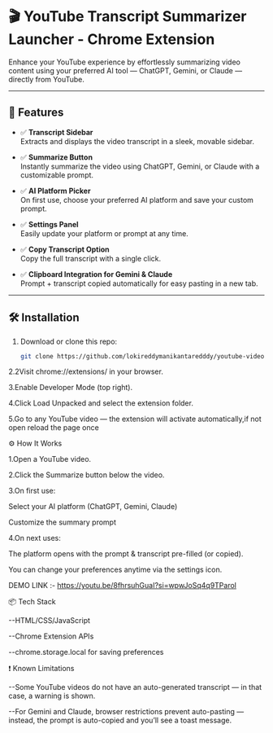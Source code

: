 # 🎬 YouTube Transcript Summarizer Launcher - Chrome Extension

Enhance your YouTube experience by effortlessly summarizing video content using your preferred AI tool — ChatGPT, Gemini, or Claude — directly from YouTube.
 
---

## 🚀 Features

- ✅ **Transcript Sidebar**  
  Extracts and displays the video transcript in a sleek, movable sidebar.

- ✅ **Summarize Button**  
  Instantly summarize the video using ChatGPT, Gemini, or Claude with a customizable prompt.

- ✅ **AI Platform Picker**  
  On first use, choose your preferred AI platform and save your custom prompt.

- ✅ **Settings Panel**  
  Easily update your platform or prompt at any time.

- ✅ **Copy Transcript Option**  
  Copy the full transcript with a single click.

- ✅ **Clipboard Integration for Gemini & Claude**  
  Prompt + transcript copied automatically for easy pasting in a new tab.

---

## 🛠️ Installation

1. Download or clone this repo:
   ```bash
   git clone https://github.com/lokireddymanikantaredddy/youtube-video-transcript-summarizer.git

2.2Visit chrome://extensions/ in your browser.

3.Enable Developer Mode (top right).

4.Click Load Unpacked and select the extension folder.

5.Go to any YouTube video — the extension will activate automatically,if not open reload the page once



⚙️ How It Works

1.Open a YouTube video.

2.Click the Summarize button below the video.

3.On first use:

   Select your AI platform (ChatGPT, Gemini, Claude)

   Customize the summary prompt

4.On next uses:

   The platform opens with the prompt & transcript pre-filled (or copied).

   You can change your preferences anytime via the settings icon.

DEMO LINK :- 
https://youtu.be/8fhrsuhGuaI?si=wpwJoSq4q9TParol


📦 Tech Stack

--HTML/CSS/JavaScript

--Chrome Extension APIs

--chrome.storage.local for saving preferences



❗ Known Limitations

--Some YouTube videos do not have an auto-generated transcript — in that case, a warning is shown.

--For Gemini and Claude, browser restrictions prevent auto-pasting — instead, the prompt is auto-copied and you’ll see a toast message.
